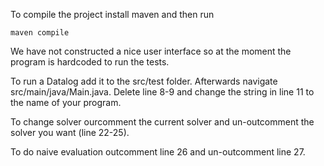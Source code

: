 To compile the project install maven and then run 
```
maven compile
```
We have not constructed a nice user interface so at the moment the program is hardcoded to run the tests. 

To run a Datalog add it to the src/test folder. Afterwards navigate src/main/java/Main.java. Delete line 8-9 and change the string in line 11 to the name of your program. 

To change solver ourcomment the current solver and un-outcomment the solver you want (line 22-25).

To do naive evaluation outcomment line 26 and un-outcomment line 27.

